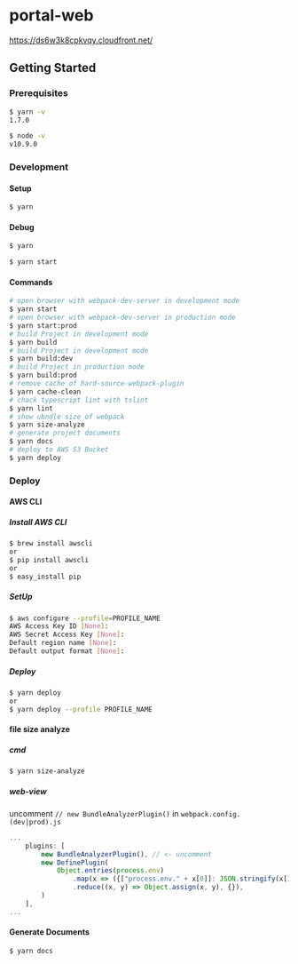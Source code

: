 # portal-web

https://ds6w3k8cpkvqy.cloudfront.net/

## Getting Started
### Prerequisites

```bash
$ yarn -v
1.7.0

$ node -v
v10.9.0
```

### Development

#### Setup
```bash
$ yarn
```

#### Debug
```bash
$ yarn

$ yarn start
```

#### Commands
```bash
# open browser with webpack-dev-server in development mode
$ yarn start
# open browser with webpack-dev-server in production mode
$ yarn start:prod
# build Project in development mode
$ yarn build
# build Project in development mode
$ yarn build:dev
# build Project in production mode
$ yarn build:prod
# remove cache of hard-source-webpack-plugin
$ yarn cache-clean
# chack typescript lint with tslint
$ yarn lint
# show ubndle size of webpack
$ yarn size-analyze
# generate project documents
$ yarn docs
# deploy to AWS S3 Bucket
$ yarn deploy
```

### Deploy
#### AWS CLI
##### Install AWS CLI
```bash
$ brew install awscli
or
$ pip install awscli
or
$ easy_install pip
```

##### SetUp
```bash
$ aws configure --profile=PROFILE_NAME
AWS Access Key ID [None]: 
AWS Secret Access Key [None]: 
Default region name [None]: 
Default output format [None]: 
```

##### Deploy
```bash
$ yarn deploy
or
$ yarn deploy --profile PROFILE_NAME
```

#### file size analyze
##### cmd
```bash
$ yarn size-analyze
```

##### web-view
uncomment `// new BundleAnalyzerPlugin()` in `webpack.config.(dev|prod).js`
```js
...
    plugins: [
        new BundleAnalyzerPlugin(), // <- uncomment
        new DefinePlugin(
            Object.entries(process.env)
                .map(x => ({["process.env." + x[0]]: JSON.stringify(x[1])}))
                .reduce((x, y) => Object.assign(x, y), {}),
        )
    ],
...
```

#### Generate Documents
```bash
$ yarn docs
```
